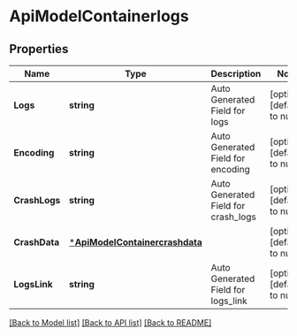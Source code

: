 # ApiModelContainerlogs

## Properties
Name | Type | Description | Notes
------------ | ------------- | ------------- | -------------
**Logs** | **string** | Auto Generated Field for logs | [optional] [default to null]
**Encoding** | **string** | Auto Generated Field for encoding | [optional] [default to null]
**CrashLogs** | **string** | Auto Generated Field for crash_logs | [optional] [default to null]
**CrashData** | [***ApiModelContainercrashdata**](api-model-containercrashdata.md) |  | [optional] [default to null]
**LogsLink** | **string** | Auto Generated Field for logs_link | [optional] [default to null]

[[Back to Model list]](../README.md#documentation-for-models) [[Back to API list]](../README.md#documentation-for-api-endpoints) [[Back to README]](../README.md)


